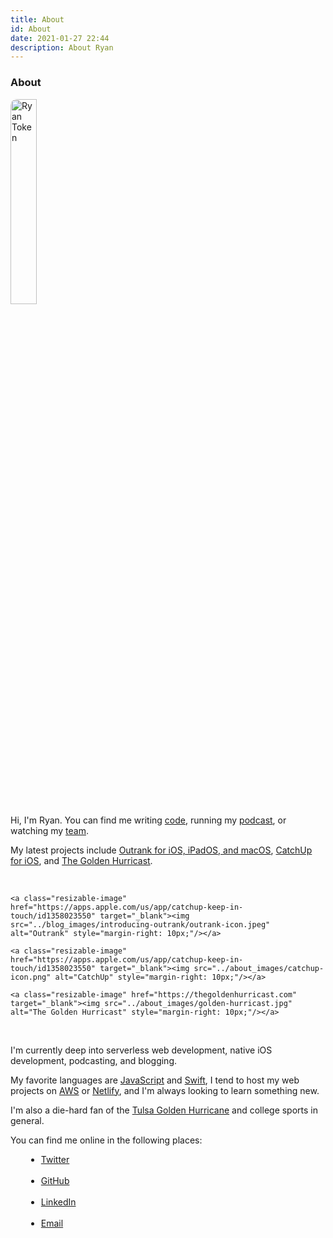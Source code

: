 ```yaml
---
title: About
id: About
date: 2021-01-27 22:44
description: About Ryan
---
```


<div>
<h3> About </h3>

<img src="../about_images/ryan-full.jpg" alt="Ryan Token" style="border-radius: 10px; width:29%;"/>
</div>

Hi, I'm Ryan. You can find me writing <a href="https://github.com/r-token" target="_blank">code</a>, running my <a href="https://thegoldenhurricast.com" target="_blank">podcast</a>, or watching my <a href="https://tulsahurricane.com" target="_blank">team</a>.

My latest projects include <a href="https://apps.apple.com/us/app/catchup-keep-in-touch/id1358023550" target="_blank">Outrank for iOS, iPadOS, and macOS</a>, <a href="https://apps.apple.com/us/app/catchup-keep-in-touch/id1358023550" target="_blank">CatchUp for iOS</a>, and <a href="https://thegoldenhurricast.com" target="_blank">The Golden Hurricast</a>.

<br />

<style type="text/css">
.resizable-image img {
    text-align: center;
    margin: auto;
    width: 29%;
    border-radius: 5px;
}
</style>

<div>

	<a class="resizable-image" href="https://apps.apple.com/us/app/catchup-keep-in-touch/id1358023550" target="_blank"><img src="../blog_images/introducing-outrank/outrank-icon.jpeg" alt="Outrank" style="margin-right: 10px;"/></a>
	
	<a class="resizable-image" href="https://apps.apple.com/us/app/catchup-keep-in-touch/id1358023550" target="_blank"><img src="../about_images/catchup-icon.png" alt="CatchUp" style="margin-right: 10px;"/></a>

    <a class="resizable-image" href="https://thegoldenhurricast.com" target="_blank"><img src="../about_images/golden-hurricast.jpg" alt="The Golden Hurricast" style="margin-right: 10px;"/></a>
</div>

<br />

I'm currently deep into serverless web development, native iOS development, podcasting, and blogging.

My favorite languages are <a href="https://www.javascript.com/" target="_blank">JavaScript</a> and <a href="https://developer.apple.com/swift/" target="_blank">Swift</a>, I tend to host my web projects on <a href="https://aws.amazon.com/" target="_blank">AWS</a> or <a href="https://www.netlify.com/" target="_blank">Netlify</a>, and I'm always looking to learn something new.

I'm also a die-hard fan of the <a href="https://tulsahurricane.com" target="_blank">Tulsa Golden Hurricane</a> and college sports in general.

You can find me online in the following places:

<div>
<ul style="margin-left: 25px">
<li> <a href="https://twitter.com/_ryantoken" target="_blank">Twitter</a> </li>
<br />
<li> <a href="https://github.com/r-token" target="_blank">GitHub</a> </li>
<br />
<li> <a href="https://linkedin.com/in/ryantoken" target="_blank">LinkedIn</a> </li>
<br />
<li> <a href="mailto: ryantoken13@gmail.com">Email</a> </li>
</ul>
</div>
